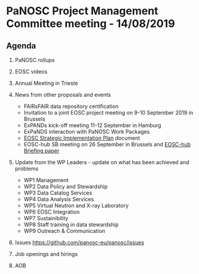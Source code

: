 PaNOSC Project Management Committee meeting - 14/08/2019
========================================================

Agenda
------	
1. PaNOSC rollups

2. EOSC videos

2. Annual Meeting in Trieste

3. News from other proposals and events
    * FAIRsFAIR data repository certification
    * Invitation to a joint EOSC project meeting on 9-10 September 2019 in Brussels
    * ExPANDs kick-off meeting 11-12 September in Hamburg
	* ExPaNDS interaction with PaNOSC Work Packages
	* [EOSC Strategic Implementation Plan](https://publications.europa.eu/en/publication-detail/-/publication/78ae5276-ae8e-11e9-9d01-01aa75ed71a1) document
	* EOSC-hub SB meeting on 26 September in Brussels and [EOSC-hub Briefing paper](https://www.eosc-hub.eu/sites/default/files/EOSC-hub%20Briefing%20Paper%20-%20EOSC%20Federating%20Core%20Governance%20and%20Sustainability%20Public_0.pdf)

4. Update from the WP Leaders - update on what has been achieved and problems
	*    WP1 Management
	*    WP2 Data Policy and Stewardship
	*    WP3 Data Catalog Services
	*    WP4 Data Analysis Services
	*    WP5 Virtual Neutron and X-ray Laboratory
	*    WP6 EOSC Integration
	*    WP7 Sustainibility
	*    WP8 Staff training in data stewardship
	*    WP9 Outreach & Communication

5. Issues https://github.com/panosc-eu/panosc/issues

6. Job openings and hirings

7. AOB
